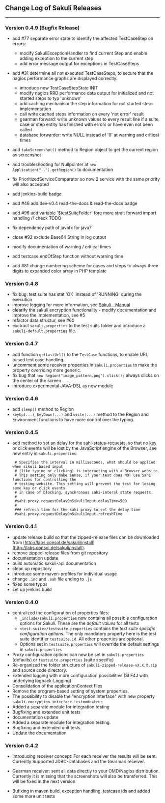 ## Change Log of Sakuli Releases


- - -

### Version 0.4.9 (Bugfix Release)
* add #77 separate error state to identify the affected TestCaseStep on errors:
    * modify SakuliExceptionHandler to find current Step and enable adding exception to the current step
    * add error message output for exceptions in TestCaseSteps
* add #31 determine all not executed TestCaseSteps, to secure that the nagios performance graphs are displayed correctly:
    * introduce new TestCaseStepState INIT
    * modify nagios RRD performance data output for initialized and not started steps to typ 'unknown'
    * add caching mechanism the step information for not started steps implementation 
    * call write cached steps information on every 'not error' result
    * gearman forward: write unknown values to every result line if a suite, case or step entity has finished with errors or have even not been called
    * database forwarder: write NULL instead of '0' at warning and critical times

* add `takeScreenshot()` method to Region object to get the current region as screenshot
* add troubleshooting for Nullpointer at `new Application("..").getRegion()` to documentation
* fix PrioritizedServiceComparator so now 2 service with the same priority will also accepted
* add jenkins-build badge
* add #46 add dev-v0.4 read-the-docs & read-the-docs badge
* add #96 add variable '$testSuiteFolder' fore more strait forward import handling // check TODO
* fix dependency path of javafx for java7
* close #92 exclude Base64 String in log output
* modify documentation of warning / critical times
* add testcase.endOfStep function without warning time
* add #81 change numbering scheme for cases and steps to always three digits to expanded color array in PHP template


### Version 0.4.8
* fix bug: test suite has stat 'OK' instead of 'RUNNING' during the execution
* improve logging for more information, see [Sakuli - Manual](docs/sakuli-manual.md)
* clearify the sakuli encryption functionality - modify documentation and improve the implementation, see #5
* refactor data structur, see #60
* exctract `sakuli.properties` to the test suits folder and introduce a `sakuli-default.properties` file.

### Version 0.4.7
* add function `getLastUrl()` to the `TestCase` functions, to enable URL based test case handling.
* uncomment some receiver properties in `sakuli.properties` to make the property overriding more generic.
* fix bug that `new Region("image_pattern.png").click();` always clicks on the center of the screen
* introduce experimental JAVA-DSL as new module

### Version 0.4.6
* add `sleep()` method to Region
* `keyUp(...)`, `keyDown(...)` and `write(...)` method to the Region and Environment functions to have more control over the typing.

### Version 0.4.5
* add method to set an delay for the sahi-status-requests, so that no key or click events will be lost by the JavaScript engine of the Browser, see new entry in `sakuli.properties`:
    ```
     # Specifies the interval in milliseconds, what should be applied when sikuli based input
     # (like typing or clicking) is interacting with a Browser website.
     # This setting only make sense, if your test does NOT use Sahi functions for controlling the
     # testing website. This setting will prevent the test for losing some key or click events
     # in case of blocking, synchronous sahi-interal state requests.
     #
     #sahi.proxy.requestDelayOnSikuliInput.delayTime=500
     #
     ### refresh time for the sahi proxy to set the delay time
     #sahi.proxy.requestDelayOnSikuliInput.refreshTime
    ```


### Version 0.4.1
* update release build so that the zipped-release files can be downloaded from  [http://labs.consol.de/sakuli/install](http://labs.consol.de/sakuli/install).
* remove zipped-release files from git repository
* documentation update
* build automatic sakuli-api documentation
* clean up repository
* introduce some maven-profiles for individual usage
* change `.inc` and `.sah` file ending to `.js`
* fixed some typos
* set up jenkins build

### Version 0.4.0
* centralized the configuration of properties files:
	* `_include/sakuli.properties` now contains all possible configuration options for Sakuli. These are the _default values_ for all tests
	* `<test-suite>/testsuite.properties` contains the _test suite specific configuration options_. The only mandatory property here is the test suite identifier `testsuite.id`. All other properties are optional. 
	* Options set in `testsuite.properties` will override the default settings in `sakuli.properties` 
* Proxy configuration options can now be set in `sakuli.properties` (defaults) or  `testsuite.properties` (suite specific)
* Re-organized the folder structure of `sakuli-zipped-release-vX.X.X.zip` and source code directory.
* Extended logging with more configuration possibilities (SLF4J with underlying logback-Logging)
* Consolidation of the applicationContext files
* Remove the program-based setting of system properties. 
* The possibility to disable the "encryption interface" with new property `sakuli.encryption.interface.testmode=true` 
* Added a separate module for integration testing
* Bugfixing and extended unit tests
* documentation update
* Added a separate module for integration testing.
* Bugfixing and extended unit tests.
* Update the documentation

### Version 0.4.2
* Introducing receiver concept: For each receiver the results will be sent. Currently Supported JDBC-Databases and the Gearman
  receiver.

* Gearman receiver: sent all data directly to your OMD/Nagios distribution. Currently it is missing that the screenshots
  will also be transferred. This will be fixed in the next version
  
* Bufixing in maven build, exception handling, testcase ids and  added some more unit tests

